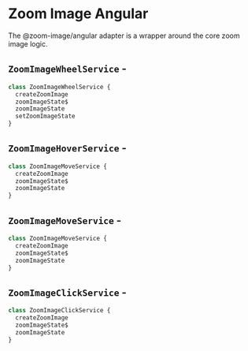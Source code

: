 <script setup>
import BundleSize from '../../components/BundleSize.vue'
</script>

# Zoom Image Angular

The @zoom-image/angular adapter is a wrapper around the core zoom image logic.

## `ZoomImageWheelService` - <BundleSize func="ZoomImageWheelService" pkg="@zoom-image/angular" />

```ts
class ZoomImageWheelService {
  createZoomImage
  zoomImageState$
  zoomImageState
  setZoomImageState
}
```

## `ZoomImageHoverService` - <BundleSize func="ZoomImageHoverService" pkg="@zoom-image/angular" />

```ts
class ZoomImageMoveService {
  createZoomImage
  zoomImageState$
  zoomImageState
}
```

## `ZoomImageMoveService` - <BundleSize func="ZoomImageMoveService" pkg="@zoom-image/angular" />

```ts
class ZoomImageMoveService {
  createZoomImage
  zoomImageState$
  zoomImageState
}
```

## `ZoomImageClickService` - <BundleSize func="ZoomImageClickService" pkg="@zoom-image/angular" />

```ts
class ZoomImageClickService {
  createZoomImage
  zoomImageState$
  zoomImageState
}
```
